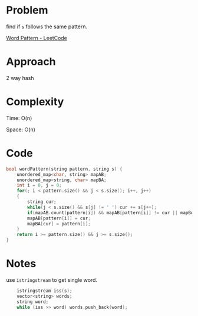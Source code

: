 # Problem

find if `s` follows the same pattern.

[Word Pattern - LeetCode](https://leetcode.com/problems/word-pattern/description/?envType=study-plan-v2&envId=top-interview-150)

# Approach

2 way hash

# Complexity

Time: O(n)

Space: O(n)

# Code

```c++
bool wordPattern(string pattern, string s) {
    unordered_map<char, string> mapAB;
    unordered_map<string, char> mapBA;
    int i = 0, j = 0;
    for(; i < pattern.size() && j < s.size(); i++, j++)
    {
        string cur;
        while(j < s.size() && s[j] != ' ') cur += s[j++];
        if(mapAB.count(pattern[i]) && mapAB[pattern[i]] != cur || mapBA.count(cur) && mapBA[cur] != pattern[i]) return false;
        mapAB[pattern[i]] = cur;
        mapBA[cur] = pattern[i];
    }
    return i >= pattern.size() && j >= s.size();
}
```

# Notes

use `istringstream` to  get single word.

```c++
    istringstream iss(s);
    vector<string> words;
    string word;
    while (iss >> word) words.push_back(word);
```

